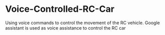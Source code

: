 # Voice-Controlled-RC-Car
Using voice commands to control the movement of the RC vehicle. Google assistant is used as voice assistance to control the RC car
